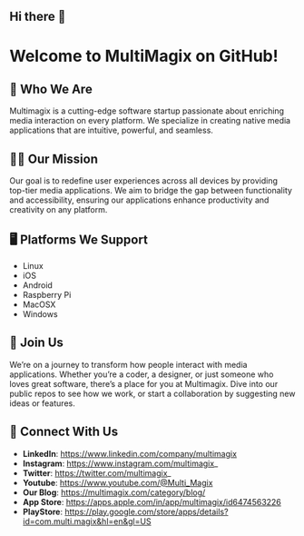 ## Hi there 👋

# Welcome to MultiMagix on GitHub!

## 🚀 Who We Are
Multimagix is a cutting-edge software startup passionate about enriching media interaction on every platform. We specialize in creating native media applications that are intuitive, powerful, and seamless.

## 👩‍💻 Our Mission
Our goal is to redefine user experiences across all devices by providing top-tier media applications. We aim to bridge the gap between functionality and accessibility, ensuring our applications enhance productivity and creativity on any platform.

## 🖥️ Platforms We Support
- Linux
- iOS
- Android
- Raspberry Pi
- MacOSX
- Windows

## 🔗 Join Us
We’re on a journey to transform how people interact with media applications. Whether you’re a coder, a designer, or just someone who loves great software, there’s a place for you at Multimagix. Dive into our public repos to see how we work, or start a collaboration by suggesting new ideas or features.

## 📢 Connect With Us

- **LinkedIn**: https://www.linkedin.com/company/multimagix
- **Instagram**: https://www.instagram.com/multimagix_
- **Twitter**: https://twitter.com/multimagix_
- **Youtube**: https://www.youtube.com/@Multi_Magix
- **Our Blog**: https://multimagix.com/category/blog/
- **App Store**: https://apps.apple.com/in/app/multimagix/id6474563226
- **PlayStore**: https://play.google.com/store/apps/details?id=com.multi.magix&hl=en&gl=US

